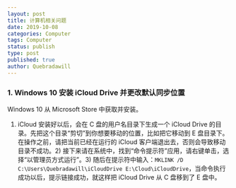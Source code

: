 ```yaml
---
layout: post
title: 计算机相关问题
date: 2019-10-08
categories: Computer
tags: Computer
status: publish
type: post
published: true
author: Quebradawill
---
```


### 1. Windows 10 安装 iCloud Drive 并更改默认同步位置

Windows 10 从 Microsoft Store 中获取并安装。

1) iCloud 安装好以后，会在 C 盘的用户名目录下生成一个 iCloud Drive 的目录。先把这个目录“剪切”到你想要移动的位置，比如把它移动到 E 盘目录下。在操作之前，请把当前已经在运行的 iCloud 客户端退出去，否则会导致移动目录不成功。2) 接下来请在系统中，找到“命令提示符”应用，请右键单击，选择“以管理员方式运行”。3) 随后在提示符中输入：`MKLINK /D C:\Users\Quebradawill\iCloudDrive E:\Cloud\iCloudDrive`，当命令执行成功以后，提示链接成功，就这样把 iCloud Drive 从 C 盘移到了 E 盘中。
